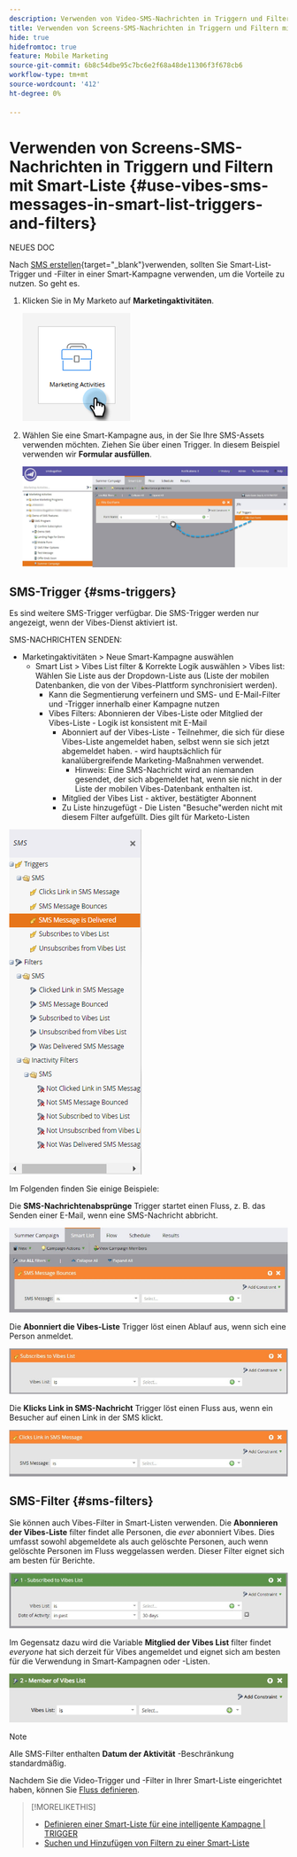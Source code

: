 ```yaml
---
description: Verwenden von Video-SMS-Nachrichten in Triggern und Filtern mit intelligenter Liste - Marketo Docs - Produktdokumentation
title: Verwenden von Screens-SMS-Nachrichten in Triggern und Filtern mit Smart-Liste
hide: true
hidefromtoc: true
feature: Mobile Marketing
source-git-commit: 6b8c54dbe95c7bc6e2f68a48de11306f3f678cb6
workflow-type: tm+mt
source-wordcount: '412'
ht-degree: 0%

---
```


# Verwenden von Screens-SMS-Nachrichten in Triggern und Filtern mit Smart-Liste {#use-vibes-sms-messages-in-smart-list-triggers-and-filters}

NEUES DOC

Nach [SMS erstellen](/help/marketo/product-docs/mobile-marketing/vibes-sms-messages/create-an-sms-message.md){target="_blank"}verwenden, sollten Sie Smart-List-Trigger und -Filter in einer Smart-Kampagne verwenden, um die Vorteile zu nutzen. So geht es.

1. Klicken Sie in My Marketo auf **Marketingaktivitäten**.

   ![](assets/use-vibes-sms-messages-in-smart-list-triggers-and-filters-1.png)

1. Wählen Sie eine Smart-Kampagne aus, in der Sie Ihre SMS-Assets verwenden möchten. Ziehen Sie über einen Trigger. In diesem Beispiel verwenden wir **Formular ausfüllen**.

   ![](assets/fills-out-form-pull-over.jpg)

## SMS-Trigger {#sms-triggers}

Es sind weitere SMS-Trigger verfügbar. Die SMS-Trigger werden nur angezeigt, wenn der Vibes-Dienst aktiviert ist.

SMS-NACHRICHTEN SENDEN:

* Marketingaktivitäten > Neue Smart-Kampagne auswählen
   * Smart List > Vibes List filter &amp; Korrekte Logik auswählen > Vibes list: Wählen Sie Liste aus der Dropdown-Liste aus (Liste der mobilen Datenbanken, die von der Vibes-Plattform synchronisiert werden).
      * Kann die Segmentierung verfeinern und SMS- und E-Mail-Filter und -Trigger innerhalb einer Kampagne nutzen
      * Vibes Filters: Abonnieren der Vibes-Liste oder Mitglied der Vibes-Liste - Logik ist konsistent mit E-Mail
         * Abonniert auf der Vibes-Liste - Teilnehmer, die sich für diese Vibes-Liste angemeldet haben, selbst wenn sie sich jetzt abgemeldet haben.  - wird hauptsächlich für kanalübergreifende Marketing-Maßnahmen verwendet.
            * Hinweis: Eine SMS-Nachricht wird an niemanden gesendet, der sich abgemeldet hat, wenn sie nicht in der Liste der mobilen Vibes-Datenbank enthalten ist.
         * Mitglied der Vibes List - aktiver, bestätigter Abonnent
         * Zu Liste hinzugefügt - Die Listen &quot;Besuche&quot;werden nicht mit diesem Filter aufgefüllt. Dies gilt für Marketo-Listen

![](assets/new-sms-search2.png)

Im Folgenden finden Sie einige Beispiele:

Die **SMS-Nachrichtenabsprünge** Trigger startet einen Fluss, z. B. das Senden einer E-Mail, wenn eine SMS-Nachricht abbricht.

![](assets/sms-message-bounces-real.jpg)

Die **Abonniert die Vibes-Liste** Trigger löst einen Ablauf aus, wenn sich eine Person anmeldet.

![](assets/subscribes-to-vibes-list-real.jpg)

Die **Klicks Link in SMS-Nachricht** Trigger löst einen Fluss aus, wenn ein Besucher auf einen Link in der SMS klickt.

![](assets/clicks-link-in-sms-message.jpg)

## SMS-Filter {#sms-filters}

Sie können auch Vibes-Filter in Smart-Listen verwenden. Die **Abonnieren der Vibes-Liste** filter findet alle Personen, die *ever* abonniert Vibes. Dies umfasst sowohl abgemeldete als auch gelöschte Personen, auch wenn gelöschte Personen im Fluss weggelassen werden. Dieser Filter eignet sich am besten für Berichte.

![](assets/subscribed-to-vibes-list-filter-real.jpg)

Im Gegensatz dazu wird die Variable **Mitglied der Vibes List** filter findet _everyone_ hat sich derzeit für Vibes angemeldet und eignet sich am besten für die Verwendung in Smart-Kampagnen oder -Listen.

![](assets/image001.png)

>[!NOTE]
>
>Alle SMS-Filter enthalten **Datum der Aktivität** -Beschränkung standardmäßig.

Nachdem Sie die Video-Trigger und -Filter in Ihrer Smart-Liste eingerichtet haben, können Sie [Fluss definieren](/help/marketo/product-docs/mobile-marketing/vibes-sms-messages/add-a-flow-step-for-sms.md).

>[!MORELIKETHIS]
>
>* [Definieren einer Smart-Liste für eine intelligente Kampagne | TRIGGER](/help/marketo/product-docs/core-marketo-concepts/smart-campaigns/creating-a-smart-campaign/define-smart-list-for-smart-campaign-trigger.md)
>* [Suchen und Hinzufügen von Filtern zu einer Smart-Liste](/help/marketo/product-docs/core-marketo-concepts/smart-lists-and-static-lists/creating-a-smart-list/find-and-add-filters-to-a-smart-list.md)
